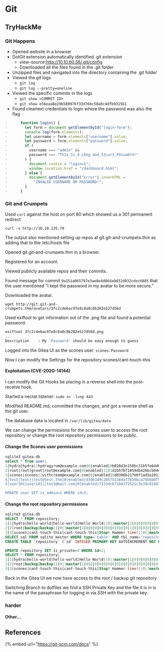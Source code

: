 # Git

## TryHackMe

### Git Happens

* Opened website in a browser
* DotGit extension automatically identified .git extension
  * view-source:http://10.10.60.56/.git/config
  * Downloaded all the files found in the .git folder
* Unzipped files and navigated into the directory containing the .git folder
* Viewed the git logs
  * `git log`
  * `git log --pretty=oneline`
* Viewed the specific commits in the logs
  * `git show <COMMIT ID>`
  * `git show e56eaa8e29b589976f33d76bc58a0c4dfb9315b1`
* Found cleartext credentials to login where the password was also the flag

```javascript
-      function login() {
-        let form = document.getElementById("login-form");
-        console.log(form.elements);
-        let username = form.elements["username"].value;
-        let password = form.elements["password"].value;
-        if (
-          username === "admin" &&
-          password === "Th1s_1s_4_L0ng_4nd_S3cur3_P4ssw0rd!"
-        ) {
-          document.cookie = "login=1";
-          window.location.href = "/dashboard.html";
-        } else {
-          document.getElementById("error").innerHTML =
-            "INVALID USERNAME OR PASSWORD!";
-        }
-      }
```

### Git and Crumpets

Used `curl` against the host on port 80 which showed us a 301 permanent redirect

`curl -v http://10.10.135.79`

The output also mentioned setting up repos at git.git-and-crumpets.thm as adding that to the /etc/hosts file

Opened git.git-and-crumpets.thm in a browser.

Registered for an account.

Viewed publicly available repos and their commits.

Found message for commit `9a151a065797e3ae8e4d86da9d32d032cdec6885` that the user mentioned "I kept the password in my avatar to be more secure."

Downloaded the avatar.

`wget http://git.git-and-crumpets.thm/avatars/3fc2cde6ac97e8c8a0c8b202e527d56d`

Used exiftool to get information out of the .png file and found a potential password.

```bash
exiftool 3fc2cde6ac97e8c8a0c8b202e527d56d.png 
...
Description    : My 'Password' should be easy enough to guess
```

Logged into the Gitea UI as the scones user: `scones:Password`

Now I can modify the Settings for the repository scones/cant-touch-this

#### Exploitation (CVE-2020-14144)

I can modify the Git Hooks be placing in a reverse shell into the post-receive hook.

Started a nectat listener: `sudo nc -lvnp 443`

Modified README.md, committed the changes, and got a reverse shell as the git user.

The database data is located in `/var/lib/gitea/data`

We can change the permissions for the scones user to access the root repository or change the root repository permissions to be public.

#### Change the Scones user permissions

```sql
sqlite3 gitea.db
select * from user;
1|hydra|hydra||hydragyrum@example.com|0|enabled|9b020d3e158bc31b5fe64d668d94cab38cadc6721a5fdf7a4b1fb7bf97021c5e68f56bd9bd44d5ce9547e5e234086342c4e4|pbkdf2|0|0|0||0|||XGySX7uBlc|3C4NzJWN9e|en-US||1618386984|1621615239|1621614217|0|-1|1|1|0|0|0|0|0|d91f03c868d38ecf84ab3cc54f876106|hydragyrum@example.com|1|0|0|0|1|0|0|0|0|unified|arc-green|0
2|root|root|groot|root@example.com|0|enabled|2181d2b5fbf1859db426bcb94d97851d9a0e87a5eb47c5edc7f92bffc45b679e554c8367084f379e59936b68c0d770823ec9|pbkdf2|0|0|0||0|||2VK8fSxvIZ|5e5xPrzvBr|en-US||1618391049|1621716065|1621716065|1|-1|1|0|1|0|0|0|0|b2b218891f86ea980812a5b934ecec1a|root@examle.com|1|0|0|0|1|0|0|0|0|unified|gitea|0
3|scones|scones||withcream@example.com|0|enabled|8d0386b217e0f1ad5a1012d879ce93c9d77fd79d888410fdee9e76ec58d6fa017042906dd9a2ea498d3fd5a7486a73875660|pbkdf2|0|0|0||0|Her Majesty's Secret Service||IF60pw0rVc|13y4Vtc2AH|en-US|I like scones.|1618492621|1625292211|1625292211|0|-1|1|0|0|1|0|0|0|3fc2cde6ac97e8c8a0c8b202e527d56d|jackel@example.com|1|0|0|0|1|0|0|0|0|unified|gitea|0
4|test|test||test@test.thm|0|enabled|d3463d9c205751364af7850bca7956d0f5cc0eb125a097db54fd0087eec31cec1912245e57fdfc53423a89e6684a15f8939a|pbkdf2|0|0|0||0|||oe4oKzc3mk|EgtShiimON|en-US||1618526457|1618526530|1618526457|0|-1|1|0|0|0|0|0|0|15c9bc2cfbc7b7fd0b627422d8189173|test@test.thm|0|0|0|0|0|0|0|0|0|unified|gitea|0
5|user101|user101||test@mail.com|0|enabled|7233dc67184372521c3e39c824016db859d608025ad5a731f1dbed0d399753c17de21921618a385804ddc6bc57893049d555|pbkdf2|0|0|0||0|||BFMsu8xkcI|mameP7va9K|en-US||1625291416|1625291644|1625291416|0|-1|1|0|0|0|0|0|0|97dfebf4098c0f5c16bca61e2b76c373|test@mail.com|0|0|0|0|0|0|0|0|0|unified|gitea|0

UPDATE user SET is_admin=1 WHERE id=3;
```

#### Change the root repository permissions

```sql
sqlite3 gitea.db
SELECT * FROM repository;
1|1|hydra|hello-world|hello-world|Hello World||0||master|1|0|0|0|0|0|0|0|0|0|0|0|0|0|0|0|0|0|0|0|23159|1|0|null|0||1618390571|1618491347
2|2|root|backup|backup|||0||master|1|0|0|0|0|0|0|0|0|0|0|1|0|0|0|0|0|0|0|0|25612|1|0|null|0||1618493101|1618494415
3|3|scones|cant-touch-this|cant-touch-this|Stop! Hammer time!||0||master|1|0|0|0|0|0|0|0|0|0|0|0|0|0|0|0|0|0|0|0|23712|1|0|null|0||1618494644|1618496989
SELECT sql FROM sqlite_master WHERE type='table' AND tbl_name='repository';
CREATE TABLE `repository` (`id` INTEGER PRIMARY KEY AUTOINCREMENT NOT NULL, `owner_id` INTEGER NULL, `owner_name` TEXT NULL, `lower_name` TEXT NOT NULL, `name` TEXT NOT NULL, `description` TEXT NULL, `website` TEXT NULL, `original_service_type` INTEGER NULL, `original_url` TEXT NULL, `default_branch` TEXT NULL, `num_watches` INTEGER NULL, `num_stars` INTEGER NULL, `num_forks` INTEGER NULL, `num_issues` INTEGER NULL, `num_closed_issues` INTEGER NULL, `num_pulls` INTEGER NULL, `num_closed_pulls` INTEGER NULL, `num_milestones` INTEGER DEFAULT 0 NOT NULL, `num_closed_milestones` INTEGER DEFAULT 0 NOT NULL, `num_projects` INTEGER DEFAULT 0 NOT NULL, `num_closed_projects` INTEGER DEFAULT 0 NOT NULL, `is_private` INTEGER NULL, `is_empty` INTEGER NULL, `is_archived` INTEGER NULL, `is_mirror` INTEGER NULL, `status` INTEGER DEFAULT 0 NOT NULL, `is_fork` INTEGER DEFAULT 0 NOT NULL, `fork_id` INTEGER NULL, `is_template` INTEGER DEFAULT 0 NOT NULL, `template_id` INTEGER NULL, `size` INTEGER DEFAULT 0 NOT NULL, `is_fsck_enabled` INTEGER DEFAULT 1 NOT NULL, `close_issues_via_commit_in_any_branch` INTEGER DEFAULT 0 NOT NULL, `topics` TEXT NULL, `trust_model` INTEGER NULL, `avatar` TEXT NULL, `created_unix` INTEGER NULL, `updated_unix` INTEGER NULL)

UPDATE repository SET is_private=0 WHERE id=2;
SELECT * FROM repository;
1|1|hydra|hello-world|hello-world|Hello World||0||master|1|0|0|0|0|0|0|0|0|0|0|0|0|0|0|0|0|0|0|0|23159|1|0|null|0||1618390571|1618491347
2|2|root|backup|backup|||0||master|1|0|0|0|0|0|0|0|0|0|0|0|0|0|0|0|0|0|0|0|25612|1|0|null|0||1618493101|1618494415
3|3|scones|cant-touch-this|cant-touch-this|Stop! Hammer time!||0||master|1|0|0|0|0|0|0|0|0|0|0|0|0|0|0|0|0|0|0|0|24715|1|0|null|0||1618494644|1618702858
```

Back in the Gitea UI we now have access to the root / backup git repository

Switching Branch to dotfiles we find a SSH Private Key and the file it is in is the name of the passphrase for logging in via SSH with the private key.

### harder

#### Other...

## References

{% embed url="https://git-scm.com/docs" %}
